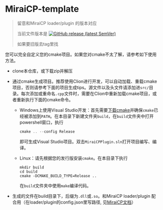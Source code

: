 # MiraiCP-template
> 留意和MiraiCP loader/plugin 的版本对应
> 
> 当前文件版本是 [![GitHub release (latest SemVer)](https://img.shields.io/github/v/release/Nambers/MiraiCP?include_prereleases)](https://github.com/Nambers/MiraiCP/releases/) 
> 
> 如果要旧版去tag里找

您可以完全自定义您的cmake项目。如果您对cmake不太了解，请参考如下使用方法。
- clone本仓库，或下载zip并解压

- 通过cmake生成项目。推荐使用Clion进行开发，可以自动加载、重载cmake项目，否则请参考下面的项目生成tips。源文件以及头文件请添加进`src/`目录。每次添加或重命名`.cpp`文件时，需要在Clion中重新加载cmake项目，或者重新执行下面的cmake命令。

  - Windows上使用Visual Studio开发：首先需要[下载cmake](https://cmake.org/download/)并确保`cmake`已经被添加到`PATH`。在本目录下新建文件夹`build`，在`build`文件夹中打开powershell窗口，执行

    ```powershell
    cmake .. --config Release
    ```

    即可生成Visual Studio项目。双击`MiraiCPPlugin.sln`打开项目编写、编译。

  - Linux：请先根据您的发行版安装`cmake`。在本目录下执行

    ```shell
    mkdir build
    cd build
    cmake -DCMAKE_BUILD_TYPE=Release ..
    ```

    在`build`文件夹中使用`make`编译代码。

- 生成的文件在build目录下，后缀为`.dll`或`.so`。和MiraiCP loader/plugin 配合用（在loader/plugin的config.json里写路径, 见[MiraiCP文档](https://github.com/Nambers/MiraiCP/blob/main/README.md#32-%E5%90%AF%E5%8A%A8sdk)）

